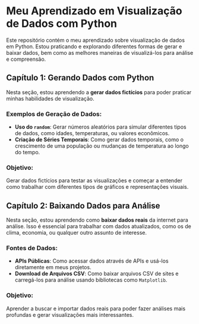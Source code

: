 # Meu Aprendizado em Visualização de Dados com Python

Este repositório contém o meu aprendizado sobre visualização de dados em Python. Estou praticando e explorando diferentes formas de gerar e baixar dados, bem como as melhores maneiras de visualizá-los para análise e compreensão.

## Capítulo 1: Gerando Dados com Python

Nesta seção, estou aprendendo a **gerar dados fictícios** para poder praticar minhas habilidades de visualização.

### Exemplos de Geração de Dados:
- **Uso do `random`**: Gerar números aleatórios para simular diferentes tipos de dados, como idades, temperaturas, ou valores econômicos.
- **Criação de Séries Temporais**: Como gerar dados temporais, como o crescimento de uma população ou mudanças de temperatura ao longo do tempo.

### Objetivo:
Gerar dados fictícios para testar as visualizações e começar a entender como trabalhar com diferentes tipos de gráficos e representações visuais.

## Capítulo 2: Baixando Dados para Análise

Nesta seção, estou aprendendo como **baixar dados reais** da internet para análise. Isso é essencial para trabalhar com dados atualizados, como os de clima, economia, ou qualquer outro assunto de interesse.

### Fontes de Dados:
- **APIs Públicas**: Como acessar dados através de APIs e usá-los diretamente em meus projetos.
- **Download de Arquivos CSV**: Como baixar arquivos CSV de sites e carregá-los para análise usando bibliotecas como `Matplotlib`.

### Objetivo:
Aprender a buscar e importar dados reais para poder fazer análises mais profundas e gerar visualizações mais interessantes.



